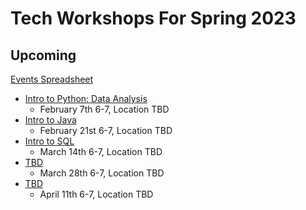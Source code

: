 # Tech Workshops For Spring 2023

## Upcoming

[Events Spreadsheet](https://docs.google.com/spreadsheets/d/1NOzWBSpnhIYqakFXUHEWOfY_RmikF_GRpDdQjKrEu0o/edit#gid=0)

* [Intro to Python: Data Analysis](https://app.clickup.com/t/86775bw4j)
  * February 7th 6-7, Location TBD
* [Intro to Java](https://app.clickup.com/t/86775c4z7)
  * February 21st 6-7, Location TBD
* [Intro to SQL](https://app.clickup.com/t/86775cg3t)
  * March 14th 6-7, Location TBD
* [TBD](https://app.clickup.com/t/86775cggy)
  * March 28th 6-7, Location TBD
* [TBD](https://app.clickup.com/t/86775cgkt)
  * April 11th 6-7, Location TBD
